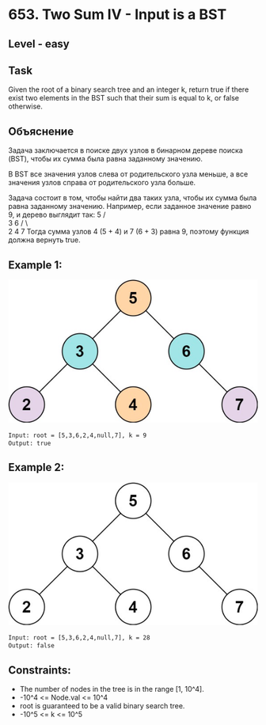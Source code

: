 # 653. Two Sum IV - Input is a BST


## Level - easy


## Task
Given the root of a binary search tree and an integer k, return true if there exist two elements in the BST such that their sum is equal to k, or false otherwise.


## Объяснение
Задача заключается в поиске двух узлов в бинарном дереве поиска (BST), чтобы их сумма была равна заданному значению.

В BST все значения узлов слева от родительского узла меньше, а все значения узлов справа от родительского узла больше.

Задача состоит в том, чтобы найти два таких узла, чтобы их сумма была равна заданному значению.
Например, если заданное значение равно 9, и дерево выглядит так:
 5
/ \
3   6
/ \   \
2   4   7
Тогда сумма узлов 4 (5 + 4) и 7 (6 + 3) равна 9, поэтому функция должна вернуть true.


## Example 1:
![img.png](img.png)
````
Input: root = [5,3,6,2,4,null,7], k = 9
Output: true
````


## Example 2:
![img_1.png](img_1.png)
````
Input: root = [5,3,6,2,4,null,7], k = 28
Output: false
````


## Constraints:
- The number of nodes in the tree is in the range [1, 10^4].
- -10^4 <= Node.val <= 10^4
- root is guaranteed to be a valid binary search tree.
- -10^5 <= k <= 10^5